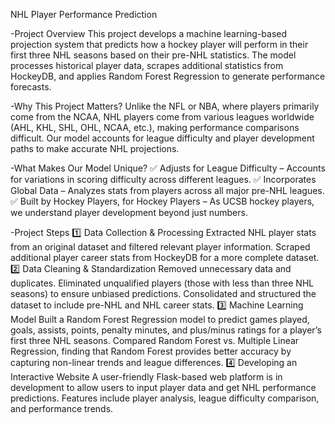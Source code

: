 NHL Player Performance Prediction

-Project Overview
This project develops a machine learning-based projection system that predicts how a hockey player will perform in their first three NHL seasons based on their pre-NHL statistics. The model processes historical player data, scrapes additional statistics from HockeyDB, and applies Random Forest Regression to generate performance forecasts.

-Why This Project Matters?
Unlike the NFL or NBA, where players primarily come from the NCAA, NHL players come from various leagues worldwide (AHL, KHL, SHL, OHL, NCAA, etc.), making performance comparisons difficult. Our model accounts for league difficulty and player development paths to make accurate NHL projections.

-What Makes Our Model Unique?
✅ Adjusts for League Difficulty – Accounts for variations in scoring difficulty across different leagues.
✅ Incorporates Global Data – Analyzes stats from players across all major pre-NHL leagues.
✅ Built by Hockey Players, for Hockey Players – As UCSB hockey players, we understand player development beyond just numbers.

-Project Steps
1️⃣ Data Collection & Processing
Extracted NHL player stats from an original dataset and filtered relevant player information.
Scraped additional player career stats from HockeyDB for a more complete dataset.
2️⃣ Data Cleaning & Standardization
Removed unnecessary data and duplicates.
Eliminated unqualified players (those with less than three NHL seasons) to ensure unbiased predictions.
Consolidated and structured the dataset to include pre-NHL and NHL career stats.
3️⃣ Machine Learning Model
Built a Random Forest Regression model to predict games played, goals, assists, points, penalty minutes, and plus/minus ratings for a player’s first three NHL seasons.
Compared Random Forest vs. Multiple Linear Regression, finding that Random Forest provides better accuracy by capturing non-linear trends and league differences.
4️⃣ Developing an Interactive Website
A user-friendly Flask-based web platform is in development to allow users to input player data and get NHL performance predictions.
Features include player analysis, league difficulty comparison, and performance trends.
